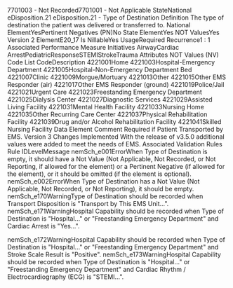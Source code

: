 

7701003 - Not Recorded7701001 - Not Applicable
StateNational
eDisposition.21
eDisposition.21 - Type of Destination
Definition
The type of destination the patient was delivered or transferred to.
National ElementYesPertinent Negatives (PN)No
State ElementYes
NOT ValuesYes
Version 2 ElementE20_17
Is NillableYes
UsageRequired
Recurrence1 : 1
Associated Performance Measure Initiatives
AirwayCardiac ArrestPediatricResponseSTEMIStrokeTrauma
Attributes
NOT Values (NV)
Code List
CodeDescription
4221001Home
4221003Hospital-Emergency Department
4221005Hospital-Non-Emergency Department Bed
4221007Clinic
4221009Morgue/Mortuary
4221013Other
4221015Other EMS Responder (air)
4221017Other EMS Responder (ground)
4221019Police/Jail
4221021Urgent Care
4221023Freestanding Emergency Department
4221025Dialysis Center
4221027Diagnostic Services
4221029Assisted Living Facility
4221031Mental Health Facility
4221033Nursing Home
4221035Other Recurring Care Center
4221037Physical Rehabilitation Facility
4221039Drug and/or Alcohol Rehabilitation Facility
4221041Skilled Nursing Facility
Data Element Comment
Required if Patient Transported by EMS.
Version 3 Changes Implemented
With the release of v3.5.0 additional values were added to meet the needs of EMS.
Associated Validation Rules
Rule IDLevelMessage
nemSch_e001ErrorWhen Type of Destination is empty, it should have a Not Value (Not Applicable, Not Recorded,
or Not Reporting, if allowed for the element) or a Pertinent Negative (if allowed for the element),
or it should be omitted (if the element is optional).
nemSch_e002ErrorWhen Type of Destination has a Not Value (Not Applicable, Not Recorded, or Not Reporting), it
should be empty.
nemSch_e170WarningType of Destination should be recorded when Transport Disposition is "Transport by This EMS
Unit...".
nemSch_e171WarningHospital Capability should be recorded when Type of Destination is "Hospital..." or "Freestanding
Emergency Department" and Cardiac Arrest is "Yes...".

nemSch_e172WarningHospital Capability should be recorded when Type of Destination is "Hospital..." or "Freestanding
Emergency Department" and Stroke Scale Result is "Positive".
nemSch_e173WarningHospital Capability should be recorded when Type of Destination is "Hospital..." or "Freestanding
Emergency Department" and Cardiac Rhythm / Electrocardiography (ECG) is "STEMI...".